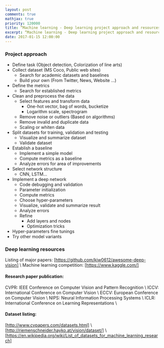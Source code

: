 ```yaml
---
layout: post
comments: true
mathjax: true
priority: 120000
title: “Machine learning - Deep learning project approach and resources”
excerpt: “Machine learning - Deep learning project approach and resources.”
date: 2017-01-15 12:00:00
---
```


### Project approach

* Define task (Object detection, Colorization of line arts)
* Collect dataset (MS Coco, Public web sites)
	* Search for academic datasets and baselines
	* Build your own (From Twitter, News, Website ...)
* Define the metrics 
	* Search for established metrics
* Clean and preprocess the data
	* Select features and transform data
		* One-hot vector, bag of words, bucketize
		* Logarithm scale, spectrogram
	* Remove noise or outliers (Based on algorithms)
	* Remove invalid and duplicate data	
	* Scaling or whiten data
* Split datasets for training, validation and testing
	* Visualize and summarize dataset
	* Validate dataset
* Establish a baseline
	* Implement a simple model
	* Compute metrics as a baseline
	* Analyze errors for area of improvements
* Select network structure
	* CNN, LSTM...
* Implement a deep network
	* Code debugging and validation
	* Parameter initialization
	* Compute metrics
	* Choose hyper-parameters
	* Visualize, validate and summarize result
	* Analyze errors
	* Refine
		* Add layers and nodes
		* Optimization tricks
* Hyper-parameters fine tunings
* Try other model variants

### Deep learning resources
 
Listing of major papers: [https://github.com/kjw0612/awesome-deep-vision] \\
Machine learning competition: [https://www.kaggle.com/]

#### Research paper publication:

CVPR: IEEE Conference on Computer Vision and Pattern Recognition \\
ICCV: International Conference on Computer Vision \\
ECCV: European Conference on Computer Vision \\
NIPS: Neural Information Processing Systems \\
ICLR: International Conference on Learning Representations \\

#### Dataset listing:
[http://www.cvpapers.com/datasets.html] \\
[http://riemenschneider.hayko.at/vision/dataset/] \\
[https://en.wikipedia.org/wiki/List_of_datasets_for_machine_learning_research]


